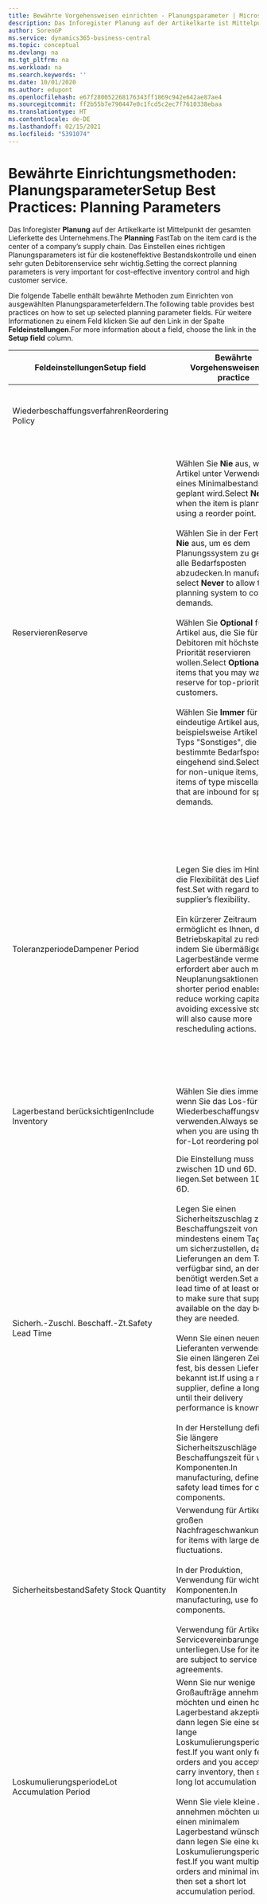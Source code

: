 ```yaml
---
title: Bewährte Vorgehensweisen einrichten - Planungsparameter | Microsoft Docs
description: Das Inforegister Planung auf der Artikelkarte ist Mittelpunkt der gesamten Lieferkette des Unternehmens. Das Einstellen eines richtigen Planungsparameters ist für die kosteneffektive Bestandskontrolle und einen sehr guten Debitorenservice sehr wichtig.
author: SorenGP
ms.service: dynamics365-business-central
ms.topic: conceptual
ms.devlang: na
ms.tgt_pltfrm: na
ms.workload: na
ms.search.keywords: ''
ms.date: 10/01/2020
ms.author: edupont
ms.openlocfilehash: e67f280052268176343ff1869c942e642ae87ae4
ms.sourcegitcommit: ff2b55b7e790447e0c1fcd5c2ec7f7610338ebaa
ms.translationtype: HT
ms.contentlocale: de-DE
ms.lasthandoff: 02/15/2021
ms.locfileid: "5391074"
---
```

# <a name="setup-best-practices-planning-parameters"></a><span data-ttu-id="a32e1-104">Bewährte Einrichtungsmethoden: Planungsparameter</span><span class="sxs-lookup"><span data-stu-id="a32e1-104">Setup Best Practices: Planning Parameters</span></span>
<span data-ttu-id="a32e1-105">Das Inforegister **Planung** auf der Artikelkarte ist Mittelpunkt der gesamten Lieferkette des Unternehmens.</span><span class="sxs-lookup"><span data-stu-id="a32e1-105">The **Planning** FastTab on the item card is the center of a company’s supply chain.</span></span> <span data-ttu-id="a32e1-106">Das Einstellen eines richtigen Planungsparameters ist für die kosteneffektive Bestandskontrolle und einen sehr guten Debitorenservice sehr wichtig.</span><span class="sxs-lookup"><span data-stu-id="a32e1-106">Setting the correct planning parameters is very important for cost-effective inventory control and high customer service.</span></span>  

 <span data-ttu-id="a32e1-107">Die folgende Tabelle enthält bewährte Methoden zum Einrichten von ausgewählten Planungsparameterfeldern.</span><span class="sxs-lookup"><span data-stu-id="a32e1-107">The following table provides best practices on how to set up selected planning parameter fields.</span></span> <span data-ttu-id="a32e1-108">Für weitere Informationen zu einem Feld klicken Sie auf den Link in der Spalte **Feldeinstellungen**.</span><span class="sxs-lookup"><span data-stu-id="a32e1-108">For more information about a field, choose the link in the **Setup field** column.</span></span>  

|<span data-ttu-id="a32e1-109">Feldeinstellungen</span><span class="sxs-lookup"><span data-stu-id="a32e1-109">Setup field</span></span>|<span data-ttu-id="a32e1-110">Bewährte Vorgehensweisen</span><span class="sxs-lookup"><span data-stu-id="a32e1-110">Best practice</span></span>|<span data-ttu-id="a32e1-111">Bemerkung</span><span class="sxs-lookup"><span data-stu-id="a32e1-111">Comment</span></span>|  
|-----------------|-------------------|-------------|  
|<span data-ttu-id="a32e1-112">Wiederbeschaffungsverfahren</span><span class="sxs-lookup"><span data-stu-id="a32e1-112">Reordering Policy</span></span>||<span data-ttu-id="a32e1-113">Weitere Informationen finden Sie unter [Bewährte Einrichtungsmethoden: Wiederbeschaffungsverfahren](setup-best-practices-reordering-policies.md).</span><span class="sxs-lookup"><span data-stu-id="a32e1-113">For more information, see [Setup Best Practices: Reordering Policies](setup-best-practices-reordering-policies.md).</span></span>|  
|<span data-ttu-id="a32e1-114">Reservieren</span><span class="sxs-lookup"><span data-stu-id="a32e1-114">Reserve</span></span>|<span data-ttu-id="a32e1-115">Wählen Sie **Nie** aus, wenn der Artikel unter Verwendung eines Minimalbestands geplant wird.</span><span class="sxs-lookup"><span data-stu-id="a32e1-115">Select **Never** when the item is planned using a reorder point.</span></span><br /><br /> <span data-ttu-id="a32e1-116">Wählen Sie in der Fertigung **Nie** aus, um es dem Planungssystem zu gestatten, alle Bedarfsposten abzudecken.</span><span class="sxs-lookup"><span data-stu-id="a32e1-116">In manufacturing, select **Never** to allow the planning system to cover all demands.</span></span><br /><br /> <span data-ttu-id="a32e1-117">Wählen Sie **Optional** für Artikel aus, die Sie für Debitoren mit höchster Priorität reservieren wollen.</span><span class="sxs-lookup"><span data-stu-id="a32e1-117">Select **Optional** for items that you may want to reserve for top-priority customers.</span></span><br /><br /> <span data-ttu-id="a32e1-118">Wählen Sie **Immer** für nicht eindeutige Artikel aus, wie beispielsweise Artikel des Typs "Sonstiges", die für bestimmte Bedarfsposten eingehend sind.</span><span class="sxs-lookup"><span data-stu-id="a32e1-118">Select **Always** for non-unique items, such as items of type miscellaneous that are inbound for specific demands.</span></span>|<span data-ttu-id="a32e1-119">Reservierungen wirken im Allgemeinen dem Zweck der Planung entgegen, nämlich einem Ausgleich zwischen Bedarf und Vorrat.</span><span class="sxs-lookup"><span data-stu-id="a32e1-119">Reservations generally counteract the purpose of planning, which is to balance demand and supply.</span></span> <span data-ttu-id="a32e1-120">Daher sollten Artikel, die für die Planung eingerichtet wurden, im Allgemeinen nicht reserviert werden.</span><span class="sxs-lookup"><span data-stu-id="a32e1-120">Therefore, items that are set up for planning should generally not be reserved.</span></span><br /><br /> <span data-ttu-id="a32e1-121">Wenn der Benutzer eine Lagerbestandsmenge für zukünftigen Bedarf reserviert, wird die Planungsgrundlage gestört, und der Minimalbestand funktioniert möglicherweise nicht ordnungsgemäß.</span><span class="sxs-lookup"><span data-stu-id="a32e1-121">If the user reserves an inventory quantity for future demand, then the planning foundation will be disturbed, and the reorder point may not work correctly.</span></span> <span data-ttu-id="a32e1-122">Selbst wenn der voraussichtliche Lagerbestand im Hinblick auf den Minimalbestand akzeptabel ist, stehen die Mengen möglicherweise aufgrund der Reservierung nicht zur Verfügung.</span><span class="sxs-lookup"><span data-stu-id="a32e1-122">Even if the projected inventory level is acceptable with regard to the reorder point, the quantities may not be available because of the reservation.</span></span>|  
|<span data-ttu-id="a32e1-123">Toleranzperiode</span><span class="sxs-lookup"><span data-stu-id="a32e1-123">Dampener Period</span></span>|<span data-ttu-id="a32e1-124">Legen Sie dies im Hinblick auf die Flexibilität des Lieferanten fest.</span><span class="sxs-lookup"><span data-stu-id="a32e1-124">Set with regard to the supplier’s flexibility.</span></span><br /><br /> <span data-ttu-id="a32e1-125">Ein kürzerer Zeitraum ermöglicht es Ihnen, das Betriebskapital zu reduzieren, indem Sie übermäßige Lagerbestände vermeiden, erfordert aber auch mehr Neuplanungsaktionen.</span><span class="sxs-lookup"><span data-stu-id="a32e1-125">A shorter period enables you to reduce working capital by avoiding excessive stock, but will also cause more rescheduling actions.</span></span>|<span data-ttu-id="a32e1-126">Wenn der Lieferant Änderungen in letzter Minute an den Aufträgen akzeptiert, verwenden Sie eine kürzere Periode. Sie müssen jedoch weitere Neuplanungsaktionen einplanen.</span><span class="sxs-lookup"><span data-stu-id="a32e1-126">If the supplier accepts last-minute changes to orders, then use a shorter period, but be prepared for more rescheduling actions.</span></span> <span data-ttu-id="a32e1-127">Wenn für den Lieferanten eine feste Planung erforderlich ist, verwenden Sie eine möglichst lange Periode.</span><span class="sxs-lookup"><span data-stu-id="a32e1-127">If the supplier requires firm planning, then extend the period as much as possible.</span></span><br /><br /> <span data-ttu-id="a32e1-128">Informationen zur globalen Einrichtung, siehe **Toleranzperiode** under [Designdetails: Parameter Planen](design-details-planning-parameters.md)</span><span class="sxs-lookup"><span data-stu-id="a32e1-128">For information about the **Dampener Period** field , see [Design Details: Planning Parameters](design-details-planning-parameters.md).</span></span>|  
|<span data-ttu-id="a32e1-129">Lagerbestand berücksichtigen</span><span class="sxs-lookup"><span data-stu-id="a32e1-129">Include Inventory</span></span>|<span data-ttu-id="a32e1-130">Wählen Sie dies immer aus, wenn Sie das Los-für-Los-Wiederbeschaffungsverfahren verwenden.</span><span class="sxs-lookup"><span data-stu-id="a32e1-130">Always select when you are using the Lot-for-Lot reordering policy.</span></span>|<span data-ttu-id="a32e1-131">Wählen Sie dies nur in bestimmten Fällen nicht aus, beispielsweise wenn keine Lagerartikel verkäuflich sind.</span><span class="sxs-lookup"><span data-stu-id="a32e1-131">Do not select only in special situations, such as when inventory items are not sellable.</span></span>|  
|<span data-ttu-id="a32e1-132">Sicherh.-Zuschl. Beschaff.-Zt.</span><span class="sxs-lookup"><span data-stu-id="a32e1-132">Safety Lead Time</span></span>|<span data-ttu-id="a32e1-133">Die Einstellung muss zwischen 1D und 6D. liegen.</span><span class="sxs-lookup"><span data-stu-id="a32e1-133">Set between 1D and 6D.</span></span><br /><br /> <span data-ttu-id="a32e1-134">Legen Sie einen Sicherheitszuschlag zur Beschaffungszeit von mindestens einem Tag fest, um sicherzustellen, dass die Lieferungen an dem Tag verfügbar sind, an dem sie benötigt werden.</span><span class="sxs-lookup"><span data-stu-id="a32e1-134">Set a safety lead time of at least one day to make sure that supplies are available on the day before they are needed.</span></span><br /><br /> <span data-ttu-id="a32e1-135">Wenn Sie einen neuen Lieferanten verwenden, legen Sie einen längeren Zeitraum fest, bis dessen Liefertreue bekannt ist.</span><span class="sxs-lookup"><span data-stu-id="a32e1-135">If using a new supplier, define a longer time until their delivery performance is known.</span></span><br /><br /> <span data-ttu-id="a32e1-136">In der Herstellung definieren Sie längere Sicherheitszuschläge zur Beschaffungszeit für wichtige Komponenten.</span><span class="sxs-lookup"><span data-stu-id="a32e1-136">In manufacturing, define longer safety lead times for critical components.</span></span>|<span data-ttu-id="a32e1-137">Vom System geplante Lieferungen, um zu vermeiden, dass am gleichen Tag, an dem Bestand nicht lieferbar ist, Bestand nicht lieferbar ist.</span><span class="sxs-lookup"><span data-stu-id="a32e1-137">Supply that is planned by the system to avoid a stock-out will arrive on the same day that the stock-out occurs.</span></span> <span data-ttu-id="a32e1-138">Dies kann sich möglicherweise als mehrere Stunden zu spät erweisen, wenn beispielsweise der Bedarf morgens erforderlich ist und die Lieferung am Nachmittag eingeht.</span><span class="sxs-lookup"><span data-stu-id="a32e1-138">This may be several hours too late if, for example, the demand is needed in the morning and the supply arrives in the afternoon.</span></span> <span data-ttu-id="a32e1-139">**Hinweis:** Das Feld **Sicherh.-Zuschl.-Zt.** verwendet den Basiskalender.</span><span class="sxs-lookup"><span data-stu-id="a32e1-139">**Note:**  The **Safety Lead Time** field uses the base calendar.</span></span> <span data-ttu-id="a32e1-140">Daher bedeutet 14T nicht notwendigerweise zwei Wochen.</span><span class="sxs-lookup"><span data-stu-id="a32e1-140">Therefore, 14D is not necessarily two weeks.</span></span>|  
|<span data-ttu-id="a32e1-141">Sicherheitsbestand</span><span class="sxs-lookup"><span data-stu-id="a32e1-141">Safety Stock Quantity</span></span>|<span data-ttu-id="a32e1-142">Verwendung für Artikel mit großen Nachfrageschwankungen.</span><span class="sxs-lookup"><span data-stu-id="a32e1-142">Use for items with large demand fluctuations.</span></span><br /><br /> <span data-ttu-id="a32e1-143">In der Produktion, Verwendung für wichtige Komponenten.</span><span class="sxs-lookup"><span data-stu-id="a32e1-143">In manufacturing, use for critical components.</span></span><br /><br /> <span data-ttu-id="a32e1-144">Verwendung für Artikel, die Servicevereinbarungen unterliegen.</span><span class="sxs-lookup"><span data-stu-id="a32e1-144">Use for items that are subject to service agreements.</span></span>|<span data-ttu-id="a32e1-145">Wenn das Feld **Minimalbestant** nicht ausgefüllt ist, dann dient der Sicherheitsbestand auch als Minimalbestand.</span><span class="sxs-lookup"><span data-stu-id="a32e1-145">If the **Reorder Point** field is not filled, then the safety stock quantity also functions as a reorder point.</span></span>|  
|<span data-ttu-id="a32e1-146">Loskumulierungsperiode</span><span class="sxs-lookup"><span data-stu-id="a32e1-146">Lot Accumulation Period</span></span>|<span data-ttu-id="a32e1-147">Wenn Sie nur wenige Großaufträge annehmen möchten und einen hohen Lagerbestand akzeptieren, dann legen Sie eine sehr lange Loskumulierungsperiode fest.</span><span class="sxs-lookup"><span data-stu-id="a32e1-147">If you want only few big orders and you accept to carry inventory, then set a long lot accumulation period.</span></span><br /><br /> <span data-ttu-id="a32e1-148">Wenn Sie viele kleine Aufträge annehmen möchten und sich einen minimalem Lagerbestand wünschen, dann legen Sie eine kurze Loskumulierungsperiode fest.</span><span class="sxs-lookup"><span data-stu-id="a32e1-148">If you want multiple small orders and minimal inventory, then set a short lot accumulation period.</span></span>|<span data-ttu-id="a32e1-149">Die Loskumulierungsperiode ist im Allgemeinen die längste Periode, in der Sie über Lagerbestand verfügen.</span><span class="sxs-lookup"><span data-stu-id="a32e1-149">The lot accumulation period is generally the longest period that you will carry inventory.</span></span>|  
|<span data-ttu-id="a32e1-150">Minimalbestand</span><span class="sxs-lookup"><span data-stu-id="a32e1-150">Reorder Point</span></span>|<span data-ttu-id="a32e1-151">Ermitteln Sie den Minimalbestand auf Basis des Anforderungsprofils des Artikels.</span><span class="sxs-lookup"><span data-stu-id="a32e1-151">Base the reorder point on the item’s demand profile.</span></span>|<span data-ttu-id="a32e1-152">Wenn laut historischen Daten während einer Beschaffungszeit von sieben Tagen der durchschnittliche Bedarf des Artikels 100 Einheiten beträgt, kann der Minimalbestand auf 100 festgelegt werden.</span><span class="sxs-lookup"><span data-stu-id="a32e1-152">If historical data shows that the item’s average demand is 100 units during a lead time of seven days, then the reorder point can be set to 100 as a minimum.</span></span><br /><br /> <span data-ttu-id="a32e1-153">Das bedeutet, dass bei einer Abnahme des Lagerbestands auf unter 100 Einheiten das Planungssystem die Wiederbeschaffung des Artikels vorschlägt, da für die Wiederbeschaffung sieben Tage benötigt werden und genügend Einheiten vorhanden sein müssen, um den Bedarf in diesen sieben Tagen zu decken.</span><span class="sxs-lookup"><span data-stu-id="a32e1-153">This means that when the inventory level falls below 100 units, then the planning system will suggest to replenish because it takes seven days to supply the item, and there must be enough to cover the demand within those seven days.</span></span>|  
|<span data-ttu-id="a32e1-154">Zeitrahmen</span><span class="sxs-lookup"><span data-stu-id="a32e1-154">Time Bucket</span></span>|<span data-ttu-id="a32e1-155">Ein leeres Feld bedeutet, dass der Lagerbestand jeden Tag überprüft wird.</span><span class="sxs-lookup"><span data-stu-id="a32e1-155">Leave blank, meaning that the inventory level is checked every day.</span></span>|<span data-ttu-id="a32e1-156">Bei täglicher Überprüfung des Lagerbestands ist eine optimale Planung des Minimalbestands sichergestellt.</span><span class="sxs-lookup"><span data-stu-id="a32e1-156">Checking the inventory level every day ensures optimal reorder point planning.</span></span> <span data-ttu-id="a32e1-157">**Hinweis:** Ein Zeitrahmen von 1W bedeutet, dass der Lagerbestand möglicherweise eine Woche bevor ein Beschaffungsauftrag vorgeschlagen wird, unter dem Minimalbestand liegt.</span><span class="sxs-lookup"><span data-stu-id="a32e1-157">**Note:**  A time bucket of 1W means that the inventory level may be below the reorder point for one week before a supply order is suggested.</span></span>|  
|<span data-ttu-id="a32e1-158">Rundungspräzision</span><span class="sxs-lookup"><span data-stu-id="a32e1-158">Rounding Precision</span></span>|<span data-ttu-id="a32e1-159">In der teuren Produktion auf 0,00001 festgelegt.</span><span class="sxs-lookup"><span data-stu-id="a32e1-159">In expensive manufacturing, set to 0.00001.</span></span>|<span data-ttu-id="a32e1-160">Große Rundungsmengen an Ausschuss oder Materialverbrauch können zu sehr hohen Lagerkosten führen.</span><span class="sxs-lookup"><span data-stu-id="a32e1-160">Large rounding quantities of scrap or material consumption can amount to very large inventory costs.</span></span> <span data-ttu-id="a32e1-161">Es kann daher von Bedeutung sein, die kleinste Rundungspräzision festzulegen, um diese potenziellen Kosten zu minimieren.</span><span class="sxs-lookup"><span data-stu-id="a32e1-161">It may therefore be relevant to set the smallest rounding precision to minimize this potential cost.</span></span>|  

> [!NOTE]  
>  <span data-ttu-id="a32e1-162">Die bewährten Methoden zu Planungsparametern auf Artikelkarten gelten auch für dieselben Felder auf Lagerhaltungsdatenkarten.</span><span class="sxs-lookup"><span data-stu-id="a32e1-162">The best practices for planning parameters on item cards also apply to the same fields on SKU cards.</span></span>  
>   
>  <span data-ttu-id="a32e1-163">Wenn Unternehmen den Bedarf an verschiedenen Lagerorten planen, empfiehlt es sich, für jeden Standort Lagerhaltungsdaten festzulegen und den gesamten Bedarf mit einem Wert im Feld **Lagerortcode** zu erstellen.</span><span class="sxs-lookup"><span data-stu-id="a32e1-163">If companies plan for demand at different locations, then it is strongly advised to define SKUs for each location and that all demand is created by using a value in the **Location Code** field.</span></span> <span data-ttu-id="a32e1-164">Weitere Informationen finden Sie unter [Designdetails: Bedarf an leerem Lagerort](design-details-demand-at-blank-location.md)</span><span class="sxs-lookup"><span data-stu-id="a32e1-164">For more information, see [Design Details: Demand at Blank Location](design-details-demand-at-blank-location.md).</span></span>  

## <a name="see-also"></a><span data-ttu-id="a32e1-165">Siehe auch</span><span class="sxs-lookup"><span data-stu-id="a32e1-165">See Also</span></span>  
 <span data-ttu-id="a32e1-166">[Bewährte Einrichtungsmethoden: Beschaffungsplanung](setup-best-practices-supply-planning.md) </span><span class="sxs-lookup"><span data-stu-id="a32e1-166">[Setup Best Practices: Supply Planning](setup-best-practices-supply-planning.md) </span></span>  
 <span data-ttu-id="a32e1-167">[Designdetails: Beschaffungsplanung](design-details-supply-planning.md) </span><span class="sxs-lookup"><span data-stu-id="a32e1-167">[Design Details: Supply Planning](design-details-supply-planning.md) </span></span>  
 [<span data-ttu-id="a32e1-168">Richten Sie komplexe Anwendungsbereiche mithilfe bewährter Methoden ein</span><span class="sxs-lookup"><span data-stu-id="a32e1-168">Set Up Complex Application Areas Using Best Practices</span></span>](set-up-complex-application-areas-using-best-practices.md)  
 [<span data-ttu-id="a32e1-169">Designdetails: Bedarf an leerem Lagerort</span><span class="sxs-lookup"><span data-stu-id="a32e1-169">Design Details: Demand at Blank Location</span></span>](design-details-demand-at-blank-location.md)  
 <span data-ttu-id="a32e1-170">[Arbeiten mit [!INCLUDE[prod_short](includes/prod_short.md)]](ui-work-product.md)</span><span class="sxs-lookup"><span data-stu-id="a32e1-170">[Working with [!INCLUDE[prod_short](includes/prod_short.md)]](ui-work-product.md)</span></span>


[!INCLUDE[footer-include](includes/footer-banner.md)]